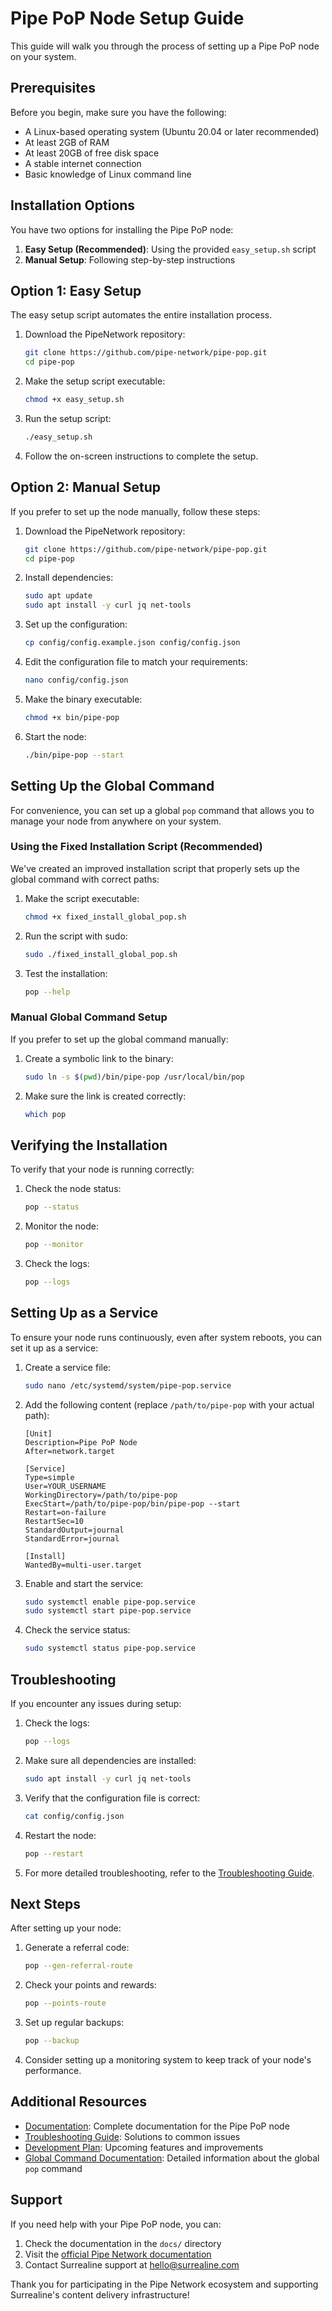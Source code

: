 # Pipe PoP Node Setup Guide

This guide will walk you through the process of setting up a Pipe PoP node on your system.

## Prerequisites

Before you begin, make sure you have the following:

- A Linux-based operating system (Ubuntu 20.04 or later recommended)
- At least 2GB of RAM
- At least 20GB of free disk space
- A stable internet connection
- Basic knowledge of Linux command line

## Installation Options

You have two options for installing the Pipe PoP node:

1. **Easy Setup (Recommended)**: Using the provided `easy_setup.sh` script
2. **Manual Setup**: Following step-by-step instructions

## Option 1: Easy Setup

The easy setup script automates the entire installation process.

1. Download the PipeNetwork repository:
   ```bash
   git clone https://github.com/pipe-network/pipe-pop.git
   cd pipe-pop
   ```

2. Make the setup script executable:
   ```bash
   chmod +x easy_setup.sh
   ```

3. Run the setup script:
   ```bash
   ./easy_setup.sh
   ```

4. Follow the on-screen instructions to complete the setup.

## Option 2: Manual Setup

If you prefer to set up the node manually, follow these steps:

1. Download the PipeNetwork repository:
   ```bash
   git clone https://github.com/pipe-network/pipe-pop.git
   cd pipe-pop
   ```

2. Install dependencies:
   ```bash
   sudo apt update
   sudo apt install -y curl jq net-tools
   ```

3. Set up the configuration:
   ```bash
   cp config/config.example.json config/config.json
   ```

4. Edit the configuration file to match your requirements:
   ```bash
   nano config/config.json
   ```

5. Make the binary executable:
   ```bash
   chmod +x bin/pipe-pop
   ```

6. Start the node:
   ```bash
   ./bin/pipe-pop --start
   ```

## Setting Up the Global Command

For convenience, you can set up a global `pop` command that allows you to manage your node from anywhere on your system.

### Using the Fixed Installation Script (Recommended)

We've created an improved installation script that properly sets up the global command with correct paths:

1. Make the script executable:
   ```bash
   chmod +x fixed_install_global_pop.sh
   ```

2. Run the script with sudo:
   ```bash
   sudo ./fixed_install_global_pop.sh
   ```

3. Test the installation:
   ```bash
   pop --help
   ```

### Manual Global Command Setup

If you prefer to set up the global command manually:

1. Create a symbolic link to the binary:
   ```bash
   sudo ln -s $(pwd)/bin/pipe-pop /usr/local/bin/pop
   ```

2. Make sure the link is created correctly:
   ```bash
   which pop
   ```

## Verifying the Installation

To verify that your node is running correctly:

1. Check the node status:
   ```bash
   pop --status
   ```

2. Monitor the node:
   ```bash
   pop --monitor
   ```

3. Check the logs:
   ```bash
   pop --logs
   ```

## Setting Up as a Service

To ensure your node runs continuously, even after system reboots, you can set it up as a service:

1. Create a service file:
   ```bash
   sudo nano /etc/systemd/system/pipe-pop.service
   ```

2. Add the following content (replace `/path/to/pipe-pop` with your actual path):
   ```
   [Unit]
   Description=Pipe PoP Node
   After=network.target

   [Service]
   Type=simple
   User=YOUR_USERNAME
   WorkingDirectory=/path/to/pipe-pop
   ExecStart=/path/to/pipe-pop/bin/pipe-pop --start
   Restart=on-failure
   RestartSec=10
   StandardOutput=journal
   StandardError=journal

   [Install]
   WantedBy=multi-user.target
   ```

3. Enable and start the service:
   ```bash
   sudo systemctl enable pipe-pop.service
   sudo systemctl start pipe-pop.service
   ```

4. Check the service status:
   ```bash
   sudo systemctl status pipe-pop.service
   ```

## Troubleshooting

If you encounter any issues during setup:

1. Check the logs:
   ```bash
   pop --logs
   ```

2. Make sure all dependencies are installed:
   ```bash
   sudo apt install -y curl jq net-tools
   ```

3. Verify that the configuration file is correct:
   ```bash
   cat config/config.json
   ```

4. Restart the node:
   ```bash
   pop --restart
   ```

5. For more detailed troubleshooting, refer to the [Troubleshooting Guide](TROUBLESHOOTING.md).

## Next Steps

After setting up your node:

1. Generate a referral code:
   ```bash
   pop --gen-referral-route
   ```

2. Check your points and rewards:
   ```bash
   pop --points-route
   ```

3. Set up regular backups:
   ```bash
   pop --backup
   ```

4. Consider setting up a monitoring system to keep track of your node's performance.

## Additional Resources

- [Documentation](DOCUMENTATION.md): Complete documentation for the Pipe PoP node
- [Troubleshooting Guide](TROUBLESHOOTING.md): Solutions to common issues
- [Development Plan](DEVELOPMENT_PLAN.md): Upcoming features and improvements
- [Global Command Documentation](GLOBAL_COMMAND.md): Detailed information about the global `pop` command

## Support

If you need help with your Pipe PoP node, you can:

1. Check the documentation in the `docs/` directory
2. Visit the [official Pipe Network documentation](https://docs.pipe.network/devnet-2)
3. Contact Surrealine support at [hello@surrealine.com](mailto:hello@surrealine.com)

Thank you for participating in the Pipe Network ecosystem and supporting Surrealine's content delivery infrastructure! 